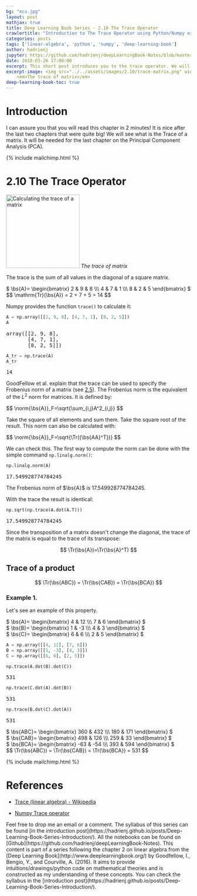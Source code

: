 ```yaml
---
bg: "ecu.jpg"
layout: post
mathjax: true
title: Deep Learning Book Series · 2.10 The Trace Operator
crawlertitle: "Introduction to The Trace Operator using Python/Numpy examples and drawings"
categories: posts
tags: ['linear-algebra', 'python', 'numpy', 'deep-learning-book']
author: hadrienj
jupyter: https://github.com/hadrienj/deepLearningBook-Notes/blob/master/2.10%20The%20Trace%20Operator/2.10%20The%20Trace%20Operator.ipynb
date: 2018-03-26 17:00:00
excerpt: This short post introduces you to the trace operator. We will see what is the Trace of a matrix and how to compute it.
excerpt-image: <img src="../../assets/images/2.10/trace-matrix.png" width="200" alt="Calculating the trace of a matrix" title="Calculating the trace of a matrix">
    <em>The trace of matrix</em>
deep-learning-book-toc: true
---
```


# Introduction

I can assure you that you will read this chapter in 2 minutes! It is nice after the last two chapters that were quite big! We will see what is the Trace of a matrix. It will be needed for the last chapter on the Principal Component Analysis (PCA).

{% include mailchimp.html %}

# 2.10 The Trace Operator

<img src="../../assets/images/2.10/trace-matrix.png" width="200" alt="Calculating the trace of a matrix" title="Calculating the trace of a matrix">
<em>The trace of matrix</em>


The trace is the sum of all values in the diagonal of a square matrix.

<div>
$
\bs{A}=
\begin{bmatrix}
    2 & 9 & 8 \\\
    4 & 7 & 1 \\\
    8 & 2 & 5
\end{bmatrix}
$
</div>

<div>
$$
\mathrm{Tr}(\bs{A}) = 2 + 7 + 5 = 14
$$
</div>

Numpy provides the function `trace()` to calculate it:


```python
A = np.array([[2, 9, 8], [4, 7, 1], [8, 2, 5]])
A
```

<pre class='output'>
array([[2, 9, 8],
       [4, 7, 1],
       [8, 2, 5]])
</pre>



```python
A_tr = np.trace(A)
A_tr
```

<pre class='output'>
14
</pre>


GoodFellow et al. explain that the trace can be used to specify the Frobenius norm of a matrix (see [2.5](https://hadrienj.github.io/posts/Deep-Learning-Book-Series-2.5-Norms/)). The Frobenius norm is the equivalent of the $L^2$ norm for matrices. It is defined by:

<div>
$$
\norm{\bs{A}}_F=\sqrt{\sum_{i,j}A^2_{i,j}}
$$
</div>

Take the square of all elements and sum them. Take the square root of the result. This norm can also be calculated with:

<div>
$$
\norm{\bs{A}}_F=\sqrt{\Tr({\bs{AA}^T})}
$$
</div>

We can check this. The first way to compute the norm can be done with the simple command `np.linalg.norm()`:


```python
np.linalg.norm(A)
```

<pre class='output'>
17.549928774784245
</pre>


The Frobenius norm of $\bs{A}$ is 17.549928774784245.

With the trace the result is identical:


```python
np.sqrt(np.trace(A.dot(A.T)))
```

<pre class='output'>
17.549928774784245
</pre>


Since the transposition of a matrix doesn't change the diagonal, the trace of the matrix is equal to the trace of its transpose:

$$
\Tr(\bs{A})=\Tr(\bs{A}^T)
$$

## Trace of a product

$$
\Tr(\bs{ABC}) = \Tr(\bs{CAB}) = \Tr(\bs{BCA})
$$


### Example 1.

Let's see an example of this property.

<div>
$
\bs{A}=
\begin{bmatrix}
    4 & 12 \\\
    7 & 6
\end{bmatrix}
$
</div>

<div>
$
\bs{B}=
\begin{bmatrix}
    1 & -3 \\\
    4 & 3
\end{bmatrix}
$
</div>

<div>
$
\bs{C}=
\begin{bmatrix}
    6 & 6 \\\
    2 & 5
\end{bmatrix}
$
</div>


```python
A = np.array([[4, 12], [7, 6]])
B = np.array([[1, -3], [4, 3]])
C = np.array([[6, 6], [2, 5]])

np.trace(A.dot(B).dot(C))
```

<pre class='output'>
531
</pre>



```python
np.trace(C.dot(A).dot(B))
```

<pre class='output'>
531
</pre>



```python
np.trace(B.dot(C).dot(A))
```

<pre class='output'>
531
</pre>


<div>
$
\bs{ABC}=
\begin{bmatrix}
    360 & 432 \\\
    180 & 171
\end{bmatrix}
$
</div>

<div>
$
\bs{CAB}=
\begin{bmatrix}
    498 & 126 \\\
    259 & 33
\end{bmatrix}
$
</div>

<div>
$
\bs{BCA}=
\begin{bmatrix}
    -63 & -54 \\\
    393 & 594
\end{bmatrix}
$
</div>

<div>
$$
\Tr(\bs{ABC}) = \Tr(\bs{CAB}) = \Tr(\bs{BCA}) =  531
$$
</div>

{% include mailchimp.html %}

# References

- [Trace (linear algebra) - Wikipedia](https://en.wikipedia.org/wiki/Trace_(linear_algebra))

- [Numpy Trace operator](https://docs.scipy.org/doc/numpy/reference/generated/numpy.trace.html)

<span class='notes'>
    Feel free to drop me an email or a comment. The syllabus of this series can be found [in the introduction post](https://hadrienj.github.io/posts/Deep-Learning-Book-Series-Introduction/). All the notebooks can be found on [Github](https://github.com/hadrienj/deepLearningBook-Notes).
</span>

<span class='notes'>
    This content is part of a series following the chapter 2 on linear algebra from the [Deep Learning Book](http://www.deeplearningbook.org/) by Goodfellow, I., Bengio, Y., and Courville, A. (2016). It aims to provide intuitions/drawings/python code on mathematical theories and is constructed as my understanding of these concepts. You can check the syllabus in the [introduction post](https://hadrienj.github.io/posts/Deep-Learning-Book-Series-Introduction/).
</span>

